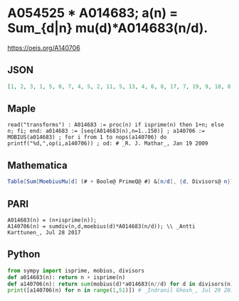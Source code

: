 # A054525 \* A014683; a\(n\) \= Sum\_\{d\|n\} mu\(d\)\*A014683\(n/d\)\.
https://oeis.org/A140706
## JSON
```JSON
[1, 2, 3, 1, 5, 0, 7, 4, 5, 2, 11, 5, 13, 4, 6, 8, 17, 7, 19, 9, 10, 8, 23, 8, 19, 10, 18, 13, 29, 11, 31, 16, 18, 14, 22, 12, 37, 16, 22, 16, 41, 15, 43, 21, 25, 20, 47, 16, 41, 21, 30, 25, 53, 18, 38, 24, 34, 26, 59, 15, 61, 28, 37, 32, 46, 23, 67, 33, 42, 27, 71, 24, 73, 34, 41]
```
## Maple
```Maple
read("transforms") : A014683 := proc(n) if isprime(n) then 1+n; else n; fi; end: a014683 := [seq(A014683(n),n=1..150)] ; a140706 := MOBIUS(a014683) ; for i from 1 to nops(a140706) do printf("%d,",op(i,a140706)) ; od: # _R. J. Mathar_, Jan 19 2009
```
## Mathematica
```Mathematica
Table[Sum[MoebiusMu[d] (# + Boole@ PrimeQ@ #) &[n/d], {d, Divisors@ n}], {n, 75}] (* _Michael De Vlieger_, Jul 29 2017 *)
```
## PARI
```PARI
A014683(n) = (n+isprime(n));
A140706(n) = sumdiv(n,d,moebius(d)*A014683(n/d)); \\ _Antti Karttunen_, Jul 28 2017
```
## Python
```Python
from sympy import isprime, mobius, divisors
def a014683(n): return n + isprime(n)
def a140706(n): return sum(mobius(d)*a014683(n//d) for d in divisors(n))
print([a140706(n) for n in range(1,51)]) # _Indranil Ghosh_, Jul 29 2017
```

